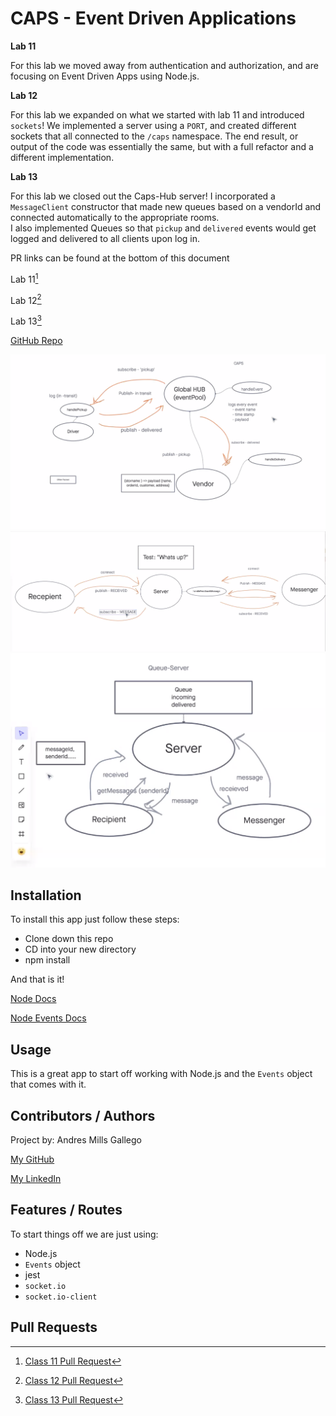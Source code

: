 # CAPS - Event Driven Applications

**Lab 11**

For this lab we moved away from authentication and authorization, and are focusing on Event Driven Apps using Node.js. 

**Lab 12**

For this lab we expanded on what we started with lab 11 and introduced `sockets`!  We implemented a server using a `PORT`, and created different sockets that all connected to the `/caps` namespace.
The end result, or output of the code was essentially the same, but with a full refactor and a different implementation.

**Lab 13**

For this lab we closed out the Caps-Hub server!  I incorporated a `MessageClient` constructor that made new queues based on a vendorId and connected automatically to the appropriate rooms.  
I also implemented Queues so that `pickup` and `delivered` events would get logged and delivered to all clients upon log in. 

PR links can be found at the bottom of this document

Lab 11[^1]

Lab 12[^2]

Lab 13[^3]

[GitHub Repo](https://github.com/AndresMillsGallego/caps-hub)

![Class 11 UML](./assets/class-11-uml.png)
![Class 12 UML](./assets/class-12-uml.png)
![Class 13 UML](./assets/class-13-uml.png)

## Installation

To install this app just follow these steps:

- Clone down this repo
- CD into your new directory
- npm install

And that is it!

[Node Docs](https://nodejs.org/en/docs/)

[Node Events Docs](https://nodejs.org/api/events.html)


## Usage

This is a great app to start off working with Node.js and the `Events` object that comes with it.  

## Contributors / Authors

Project by: Andres Mills Gallego

[My GitHub](https://github.com/AndresMillsGallego)

[My LinkedIn](https://www.linkedin.com/in/andres-mills-gallego/)

## Features / Routes

To start things off we are just using: 
- Node.js
- `Events` object
- jest
- `socket.io`
- `socket.io-client`

## Pull Requests

[^1]: [Class 11 Pull Request](https://github.com/AndresMillsGallego/caps-hub/pull/2)

[^2]: [Class 12 Pull Request](https://github.com/AndresMillsGallego/caps-hub/pull/3)

[^3]: [Class 13 Pull Request]()